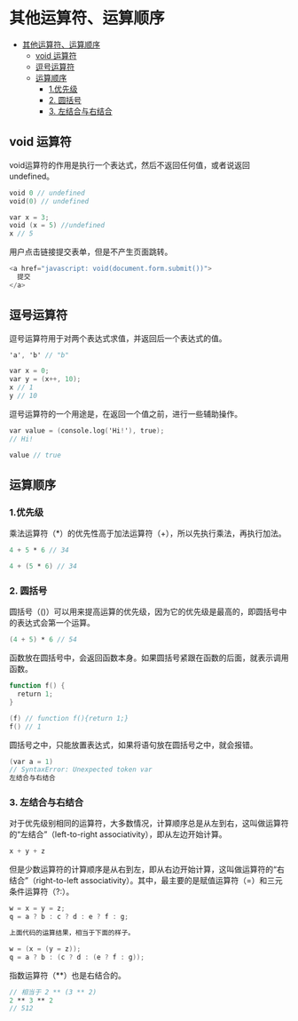 # 其他运算符、运算顺序

<!-- TOC -->

- [其他运算符、运算顺序](#其他运算符运算顺序)
    - [void 运算符](#void-运算符)
    - [逗号运算符](#逗号运算符)
    - [运算顺序](#运算顺序)
        - [1.优先级](#1优先级)
        - [2. 圆括号](#2-圆括号)
        - [3. 左结合与右结合](#3-左结合与右结合)

<!-- /TOC -->

## void 运算符

void运算符的作用是执行一个表达式，然后不返回任何值，或者说返回undefined。

```v
void 0 // undefined
void(0) // undefined

var x = 3;
void (x = 5) //undefined
x // 5
```

用户点击链接提交表单，但是不产生页面跳转。

```v
<a href="javascript: void(document.form.submit())">
  提交
</a>
```

## 逗号运算符

逗号运算符用于对两个表达式求值，并返回后一个表达式的值。

```v
'a', 'b' // "b"

var x = 0;
var y = (x++, 10);
x // 1
y // 10
```

逗号运算符的一个用途是，在返回一个值之前，进行一些辅助操作。

```v
var value = (console.log('Hi!'), true);
// Hi!

value // true
```

## 运算顺序

### 1.优先级

乘法运算符（*）的优先性高于加法运算符（+），所以先执行乘法，再执行加法。

```v
4 + 5 * 6 // 34

4 + (5 * 6) // 34
```

### 2. 圆括号

圆括号（()）可以用来提高运算的优先级，因为它的优先级是最高的，即圆括号中的表达式会第一个运算。

```v
(4 + 5) * 6 // 54
```

函数放在圆括号中，会返回函数本身。如果圆括号紧跟在函数的后面，就表示调用函数。

```v
function f() {
  return 1;
}

(f) // function f(){return 1;}
f() // 1
```

圆括号之中，只能放置表达式，如果将语句放在圆括号之中，就会报错。

```v
(var a = 1)
// SyntaxError: Unexpected token var
左结合与右结合
```

### 3. 左结合与右结合

对于优先级别相同的运算符，大多数情况，计算顺序总是从左到右，这叫做运算符的“左结合”（left-to-right associativity），即从左边开始计算。

```v
x + y + z
```

但是少数运算符的计算顺序是从右到左，即从右边开始计算，这叫做运算符的“右结合”（right-to-left associativity）。其中，最主要的是赋值运算符（=）和三元条件运算符（?:）。

```v
w = x = y = z;
q = a ? b : c ? d : e ? f : g;

上面代码的运算结果，相当于下面的样子。

w = (x = (y = z));
q = a ? b : (c ? d : (e ? f : g));
```

指数运算符（**）也是右结合的。

```v
// 相当于 2 ** (3 ** 2)
2 ** 3 ** 2
// 512
```